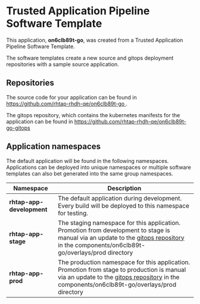 # Trusted Application Pipeline Software Template

This application, **on6clb89t-go**, was created from a Trusted Application Pipeline Software Template.

The software templates create a new source and gitops deployment repositories with a sample source application. 

## Repositories

The source code for your application can be found in [https://github.com/rhtap-rhdh-qe/on6clb89t-go ](https://github.com/rhtap-rhdh-qe/on6clb89t-go ).
 
The gitops repository, which contains the kubernetes manifests for the application can be found in 
[https://github.com/rhtap-rhdh-qe/on6clb89t-go-gitops ](https://github.com/rhtap-rhdh-qe/on6clb89t-go-gitops ) 

## Application namespaces 

The default application will be found in the following namespaces. Applications can be deployed into unique namespaces or multiple software templates can also bet generated into the same group namespaces.  

|  Namespace   |  Description   |  
| -------- | -------- |   
| **rhtap-app-development** | The default application during development. Every build will be deployed to this namespace for testing. | 
| **rhtap-app-stage** | The staging namespace for this application. Promotion from development to stage is manual via an update to the [gitops repository](https://github.com/rhtap-rhdh-qe/on6clb89t-go-gitops ) in the components/on6clb89t-go/overlays/prod directory |  
| **rhtap-app-prod** | The production namespace for this application. Promotion from stage to production is manual via an update to the [gitops repository](https://github.com/rhtap-rhdh-qe/on6clb89t-go-gitops ) in the components/on6clb89t-go/overlays/prod directory | 